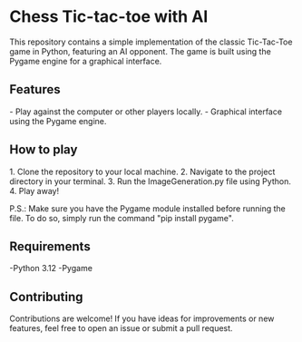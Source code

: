 <h1>Chess Tic-tac-toe with AI</h1>
This repository contains a simple implementation of the classic Tic-Tac-Toe game in Python, featuring an AI opponent. The game is built using the Pygame engine for a graphical interface.

<h2>Features</h2>
- Play against the computer or other players locally.
- Graphical interface using the Pygame engine.

<h2>How to play</h2>
1. Clone the repository to your local machine.
2. Navigate to the project directory in your terminal.
3. Run the ImageGeneration.py file using Python.
4. Play away!

P.S.: Make sure you have the Pygame module installed before running the file. To do so, simply run the command "pip install pygame".

<h2>Requirements</h2>
-Python 3.12
-Pygame

<h2>Contributing</h2>
Contributions are welcome! If you have ideas for improvements or new features, feel free to open an issue or submit a pull request.
